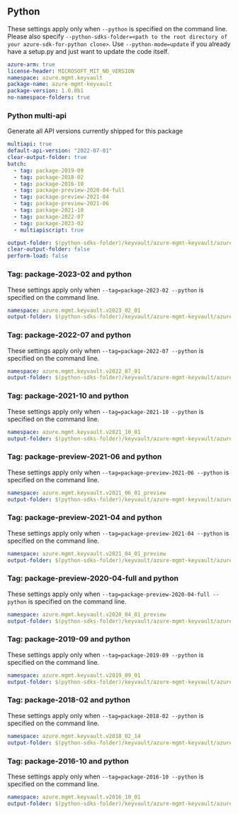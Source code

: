 ## Python

These settings apply only when `--python` is specified on the command line.
Please also specify `--python-sdks-folder=<path to the root directory of your azure-sdk-for-python clone>`.
Use `--python-mode=update` if you already have a setup.py and just want to update the code itself.

``` yaml $(python)
azure-arm: true
license-header: MICROSOFT_MIT_NO_VERSION
namespace: azure.mgmt.keyvault
package-name: azure-mgmt-keyvault
package-version: 1.0.0b1
no-namespace-folders: true
```

### Python multi-api

Generate all API versions currently shipped for this package

```yaml $(python)
multiapi: true
default-api-version: "2022-07-01"
clear-output-folder: true
batch:
  - tag: package-2019-09
  - tag: package-2018-02
  - tag: package-2016-10
  - tag: package-preview-2020-04-full
  - tag: package-preview-2021-04
  - tag: package-preview-2021-06
  - tag: package-2021-10
  - tag: package-2022-07
  - tag: package-2023-02
  - multiapiscript: true
```

``` yaml $(multiapiscript)
output-folder: $(python-sdks-folder)/keyvault/azure-mgmt-keyvault/azure/mgmt/keyvault/
clear-output-folder: false
perform-load: false
```

### Tag: package-2023-02 and python

These settings apply only when `--tag=package-2023-02 --python` is specified on the command line.

``` yaml $(tag) == 'package-2023-02'
namespace: azure.mgmt.keyvault.v2023_02_01
output-folder: $(python-sdks-folder)/keyvault/azure-mgmt-keyvault/azure/mgmt/keyvault/v2023_02_01
```

### Tag: package-2022-07 and python

These settings apply only when `--tag=package-2022-07 --python` is specified on the command line.

``` yaml $(tag) == 'package-2022-07'
namespace: azure.mgmt.keyvault.v2022_07_01
output-folder: $(python-sdks-folder)/keyvault/azure-mgmt-keyvault/azure/mgmt/keyvault/v2022_07_01
```

### Tag: package-2021-10 and python

These settings apply only when `--tag=package-2021-10 --python` is specified on the command line.

``` yaml $(tag) == 'package-2021-10'
namespace: azure.mgmt.keyvault.v2021_10_01
output-folder: $(python-sdks-folder)/keyvault/azure-mgmt-keyvault/azure/mgmt/keyvault/v2021_10_01
```

### Tag: package-preview-2021-06 and python

These settings apply only when `--tag=package-preview-2021-06 --python` is specified on the command line.

``` yaml $(tag) == 'package-preview-2021-06'
namespace: azure.mgmt.keyvault.v2021_06_01_preview
output-folder: $(python-sdks-folder)/keyvault/azure-mgmt-keyvault/azure/mgmt/keyvault/v2021_06_01_preview
```

### Tag: package-preview-2021-04 and python

These settings apply only when `--tag=package-preview-2021-04 --python` is specified on the command line.

``` yaml $(tag) == 'package-preview-2021-04'
namespace: azure.mgmt.keyvault.v2021_04_01_preview
output-folder: $(python-sdks-folder)/keyvault/azure-mgmt-keyvault/azure/mgmt/keyvault/v2021_04_01_preview
```

### Tag: package-preview-2020-04-full and python

These settings apply only when `--tag=package-preview-2020-04-full --python` is specified on the command line.

``` yaml $(tag) == 'package-preview-2020-04-full'
namespace: azure.mgmt.keyvault.v2020_04_01_preview
output-folder: $(python-sdks-folder)/keyvault/azure-mgmt-keyvault/azure/mgmt/keyvault/v2020_04_01_preview
```

### Tag: package-2019-09 and python

These settings apply only when `--tag=package-2019-09 --python` is specified on the command line.

``` yaml $(tag) == 'package-2019-09'
namespace: azure.mgmt.keyvault.v2019_09_01
output-folder: $(python-sdks-folder)/keyvault/azure-mgmt-keyvault/azure/mgmt/keyvault/v2019_09_01
```

### Tag: package-2018-02 and python

These settings apply only when `--tag=package-2018-02 --python` is specified on the command line.

``` yaml $(tag) == 'package-2018-02'
namespace: azure.mgmt.keyvault.v2018_02_14
output-folder: $(python-sdks-folder)/keyvault/azure-mgmt-keyvault/azure/mgmt/keyvault/v2018_02_14
```

### Tag: package-2016-10 and python

These settings apply only when `--tag=package-2016-10 --python` is specified on the command line.

``` yaml $(tag) == 'package-2016-10' 
namespace: azure.mgmt.keyvault.v2016_10_01
output-folder: $(python-sdks-folder)/keyvault/azure-mgmt-keyvault/azure/mgmt/keyvault/v2016_10_01
```
